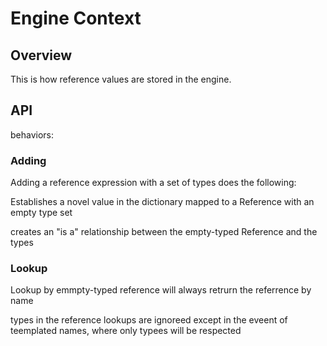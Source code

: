 # Engine Context

## Overview

This is how reference values are stored in the engine.

## API

behaviors:

### Adding

Adding a reference expression with a set of types does the following:

Establishes a novel value in the dictionary mapped to a Reference with an empty type set

creates an "is a" relationship between the empty-typed Reference and the types

### Lookup

Lookup by emmpty-typed reference will always retrurn the referrence by name

types in the reference lookups are ignoreed except in the eveent of teemplated names, where only typees will be respected 